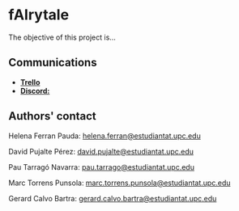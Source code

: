 # fAIrytale

The objective of this project is...

## Communications
- [**Trello**](https://trello.com/b/2fNYtjXg/fairytale)
- [**Discord:**](https://discord.gg/yEgT3Vbq)

## Authors' contact
Helena Ferran Pauda: helena.ferran@estudiantat.upc.edu 

David Pujalte Pérez: david.pujalte@estudiantat.upc.edu

Pau Tarragó Navarra: pau.tarrago@estudiantat.upc.edu

Marc Torrens Punsola: marc.torrens.punsola@estudiantat.upc.edu

Gerard Calvo Bartra: gerard.calvo.bartra@estudiantat.upc.edu

